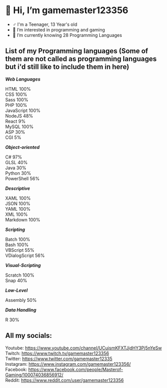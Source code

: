 # 👋 Hi, I’m gamemaster123356
- ♂️ I'm a Teenager, 13 Year's old
- 👀 I’m interested in programming and gaming
- 🌱 I’m currently knowing 28 Programming Languages

## List of my Programming languages (Some of them are not called as programming languages but i'd still like to include them in here)

***Web Languages***<br>

HTML               100%<br>
CSS                100%<br>
Sass               100%<br>
PHP                100%<br>
JavaScript         100%<br>
NodeJS             48%<br>
React              9%<br>
MySQL              100%<br>
ASP                30%<br>
CGI                5%

***Object-oriented***<br>

C#                 97%<br>
GLSL               40%<br>
Java               30%<br>
Python             30%<br>
PowerShell         56%

***Descriptive***<br>

XAML               100%<br>
JSON               100%<br>
YAML               100%<br>
XML                100%<br>
Markdown           100%

***Scripting***<br>

Batch              100%<br>
Bash               100%<br>
VBScript           55%<br>
VDialogScript      56%

***Visual-Scripting***<br>

Scratch            100%<br>
Snap               40%

***Low-Level***<br>

Assembly           50%

***Data Handling***<br>

R                  30%<br>

## All my socials:
Youtube: https://www.youtube.com/channel/UCujsmKFXTJjdHY3Pj5nYeSw<br>
Twitch: https://www.twitch.tv/gamemaster123356<br>
Twitter: https://www.twitter.com/gamemaster12335<br>
Instagram: https://www.instagram.com/gamemaster123356/<br>
Facebook: https://www.facebook.com/people/Masterof-Gaming/100074036856912/<br>
Reddit: https://www.reddit.com/user/gamemaster123356
